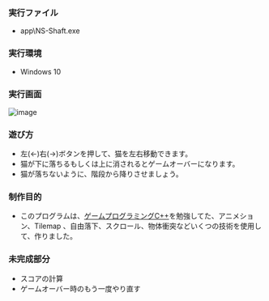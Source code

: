 ### 実行ファイル
- app\NS-Shaft.exe

### 実行環境
- Windows 10

### 実行画面
![image](https://i.imgur.com/UXM2XgG.png)

### 遊び方
- 左(<-)右(->)ボタンを押して、猫を左右移動できます。  
- 猫が下に落ちるもしくは上に消されるとゲームオーバーになります。  
- 猫が落ちないように、階段から降りさせましょう。

### 制作目的
- このプログラムは、[ゲームプログラミングC++](https://www.amazon.co.jp/%E3%82%B2%E3%83%BC%E3%83%A0%E3%83%97%E3%83%AD%E3%82%B0%E3%83%A9%E3%83%9F%E3%83%B3%E3%82%B0C-Sanjay-Madhav/dp/4798157619/ref=sr_1_1?dchild=1&qid=1596716825&refinements=p_n_feature_seven_browse-bin%3A3232384051&s=books&sr=1-1)を勉強してた、アニメション、Tilemap 、自由落下、スクロール、物体衝突などいくつの技術を使用して、作りました。

### 未完成部分
- スコアの計算
- ゲームオーバー時のもう一度やり直す
